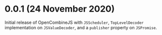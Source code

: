 # 0.0.1 (24 November 2020)

Initial release of OpenCombineJS with `JSScheduler`, `TopLevelDecoder` implementation on
`JSValueDecoder`, and a `publisher` property on `JSPromise`.
